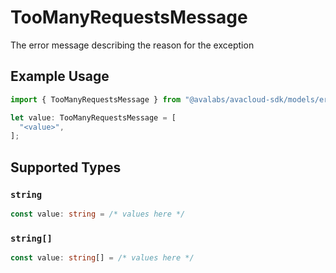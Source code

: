 # TooManyRequestsMessage

The error message describing the reason for the exception

## Example Usage

```typescript
import { TooManyRequestsMessage } from "@avalabs/avacloud-sdk/models/errors";

let value: TooManyRequestsMessage = [
  "<value>",
];
```

## Supported Types

### `string`

```typescript
const value: string = /* values here */
```

### `string[]`

```typescript
const value: string[] = /* values here */
```


